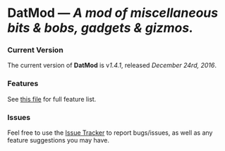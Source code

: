 # **DatMod** &mdash; *A mod of miscellaneous bits & bobs, gadgets & gizmos.*

### Current Version
The current version of **DatMod** is v*1.4.1*, released *December 24rd, 2016*.

### Features
See [this file](./FEATURES.md) for full feature list.

### Issues
Feel free to use the [Issue Tracker](./issues/) to report bugs/issues, as well as any feature suggestions you may have.
